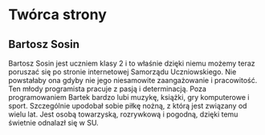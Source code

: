 # Twórca strony
## Bartosz Sosin
Bartosz Sosin jest uczniem klasy 2 i to właśnie dzięki niemu możemy teraz poruszać się po stronie internetowej Samorządu Uczniowskiego. Nie powstałaby ona gdyby nie jego niesamowite zaangażowanie i pracowitość. Ten młody programista pracuje z pasją i determinacją. Poza programowaniem Bartek bardzo lubi muzykę, książki, gry komputerowe i sport. Szczególnie upodobał sobie piłkę nożną, z którą jest związany od wielu lat. Jest osobą towarzyską, rozrywkową i pogodną, dzięki temu świetnie odnalazł się w SU.